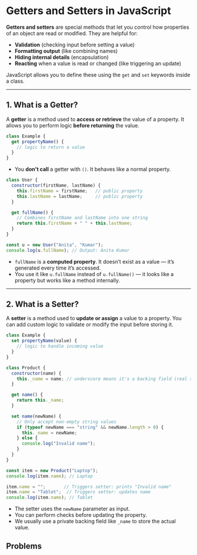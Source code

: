 # Getters and Setters in JavaScript

**Getters and setters** are special methods that let you control how properties of an object are read or modified. They are helpful for:

* **Validation** (checking input before setting a value)
* **Formatting output** (like combining names)
* **Hiding internal details** (encapsulation)
* **Reacting** when a value is read or changed (like triggering an update)

JavaScript allows you to define these using the `get` and `set` keywords inside a class.

---

## 1. What is a Getter?

A **getter** is a method used to **access or retrieve** the value of a property. It allows you to perform logic **before returning** the value.

```js
class Example {
  get propertyName() {
    // logic to return a value
  }
}
```

* You **don't call** a getter with `()`. It behaves like a normal property.

```js
class User {
  constructor(firstName, lastName) {
    this.firstName = firstName;   // public property
    this.lastName = lastName;     // public property
  }

  get fullName() {
    // Combines firstName and lastName into one string
    return this.firstName + " " + this.lastName;
  }
}

const u = new User("Anita", "Kumar");
console.log(u.fullName); // Output: Anita Kumar
```

* `fullName` is a **computed property**. It doesn’t exist as a value — it’s generated every time it’s accessed.
* You use it like `u.fullName` instead of `u.fullName()` — it looks like a property but works like a method internally.

---

## 2. What is a Setter?

A **setter** is a method used to **update or assign** a value to a property. You can add custom logic to validate or modify the input before storing it.

```js
class Example {
  set propertyName(value) {
    // logic to handle incoming value
  }
}
```

```js
class Product {
  constructor(name) {
    this._name = name; // underscore means it's a backing field (real storage)
  }

  get name() {
    return this._name;
  }

  set name(newName) {
    // Only accept non-empty string values
    if (typeof newName === "string" && newName.length > 0) {
      this._name = newName;
    } else {
      console.log("Invalid name");
    }
  }
}

const item = new Product("Laptop");
console.log(item.name); // Laptop

item.name = "";       // Triggers setter: prints "Invalid name"
item.name = "Tablet";  // Triggers setter: updates name
console.log(item.name); // Tablet
```

* The setter uses the `newName` parameter as input.
* You can perform checks before updating the property.
* We usually use a private backing field like `_name` to store the actual value.

## Problems
